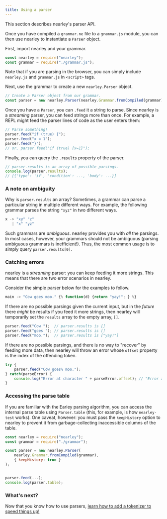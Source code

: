 ```yaml
---
title: Using a parser
---
```


This section describes nearley's parser API.

Once you have compiled a `grammar.ne` file to a `grammar.js` module, you can
then use nearley to instantiate a `Parser` object.

First, import nearley and your grammar.

```js
const nearley = require("nearley");
const grammar = require("./grammar.js");
```

Note that if you are parsing in the browser, you can simply include
`nearley.js` and `grammar.js` in `<script>` tags.

Next, use the grammar to create a new `nearley.Parser` object.

```js
// Create a Parser object from our grammar.
const parser = new nearley.Parser(nearley.Grammar.fromCompiled(grammar));
```

Once you have a `Parser`, you can `.feed` it a string to parse. Since nearley
is a *streaming* parser, you can feed strings more than once. For example, a
REPL might feed the parser lines of code as the user enters them:

```js
// Parse something!
parser.feed("if (true) {");
parser.feed("x = 1");
parser.feed("}");
// or, parser.feed("if (true) {x=1}");
```

Finally, you can query the `.results` property of the parser.

```js
// parser.results is an array of possible parsings.
console.log(parser.results);
// [{'type': 'if', 'condition': ..., 'body': ...}]
```

### A note on ambiguity

Why is `parser.results` an array? Sometimes, a grammar can parse a particular
string in multiple different ways. For example, the following grammar parses
the string `"xyz"` in two different ways.

```js
x -> "xy" "z"
   | "x" "yz"
```

Such grammars are *ambiguous*. nearley provides you with *all* the parsings. In
most cases, however, your grammars should not be ambiguous (parsing ambiguous
grammars is inefficient!). Thus, the most common usage is to simply query
`parser.results[0]`.


### Catching errors

nearley is a *streaming* parser: you can keep feeding it more strings. This
means that there are two error scenarios in nearley.

Consider the simple parser below for the examples to follow.

```js
main -> "Cow goes moo." {% function(d) {return "yay!"; } %}
```

If there are no possible parsings given the current input, but in the *future*
there *might* be results if you feed it more strings, then nearley will
temporarily set the `results` array to the empty array, `[]`.

```js
parser.feed("Cow ");  // parser.results is []
parser.feed("goes "); // parser.results is []
parser.feed("moo.");  // parser.results is ["yay!"]
```

If there are no possible parsings, and there is no way to "recover" by feeding
more data, then nearley will throw an error whose `offset` property is the
index of the offending token.

```js
try {
    parser.feed("Cow goes% moo.");
} catch(parseError) {
    console.log("Error at character " + parseError.offset); // "Error at character 9"
}
```


### Accessing the parse table

If you are familiar with the Earley parsing algorithm, you can access the
internal parse table using `Parser.table` (this, for example, is how
`nearley-test` works). One caveat, however: you must pass the `keepHistory`
option to nearley to prevent it from garbage-collecting inaccessible columns of
the table.

```js
const nearley = require("nearley");
const grammar = require("./grammar");

const parser = new nearley.Parser(
    nearley.Grammar.fromCompiled(grammar),
    { keepHistory: true }
);


parser.feed(...);
console.log(parser.table);
```

### What's next?

Now that you know how to use parsers, [learn how to add a tokenizer to speed
things up!](tokenizers)
